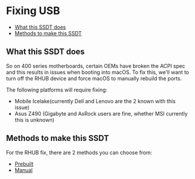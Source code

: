 # Fixing USB

* [What this SSDT does](#what-this-ssdt-does)
* [Methods to make this SSDT](#methods-to-make-this-ssdt)

## What this SSDT does

So on 400 series motherboards, certain OEMs have broken the ACPI spec and this results in issues when booting into macOS. To fix this, we'll want to turn off the RHUB device and force macOS to manually rebuild the ports.

The following platforms will require fixing:

* Mobile Icelake(currently Dell and Lenovo are the 2 known with this issue)
* Asus Z490 (Gigabyte and AsRock users are fine, whether MSI currently this is unknown)

## Methods to make this SSDT

For the RHUB fix, there are 2 methods you can choose from:

* [Prebuilt](/Universal/rhub-methods/prebuilt.md)
* [Manual](/Universal/rhub-methods/manual.md)
